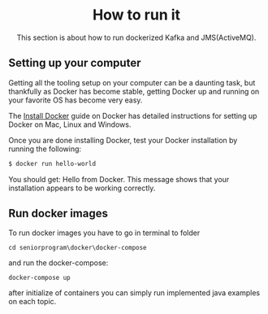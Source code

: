 
<h1 align="center">How to run it</h1>

  <p align="center">
    This section is about how to run dockerized Kafka and JMS(ActiveMQ).
</p>

## Setting up your computer

Getting all the tooling setup on your computer can be a daunting task, but thankfully as Docker has become stable, getting Docker up and running on your favorite OS has become very easy.

The [Install Docker](https://docs.docker.com/desktop/) guide on Docker has detailed instructions for setting up Docker on Mac, Linux and Windows.

Once you are done installing Docker, test your Docker installation by running the following:

```dockerfile
$ docker run hello-world
```

You should get:
Hello from Docker.
This message shows that your installation appears to be working correctly.

## Run docker images

To run docker images you have to go in terminal to folder

```shell
cd seniorprogram\docker\docker-compose
```
and run the docker-compose:
```shell
docker-compose up
```

after initialize of containers you can simply run implemented java examples on each topic.

